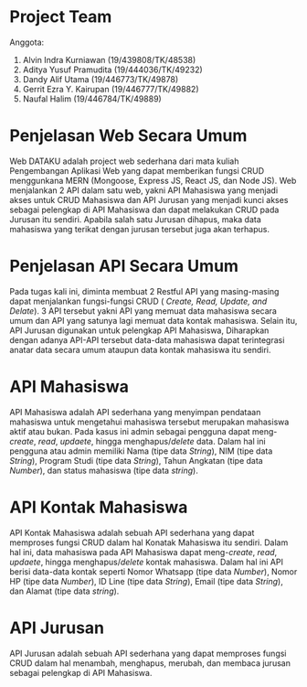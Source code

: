 # Project Team
Anggota:
1. Alvin Indra Kurniawan (19/439808/TK/48538)
2. Aditya Yusuf Pramudita (19/444036/TK/49232)
3. Dandy Alif Utama (19/446773/TK/49878)
4. Gerrit Ezra Y. Kairupan (19/446777/TK/49882)
5. Naufal Halim (19/446784/TK/49889)

# Penjelasan Web Secara Umum
Web DATAKU adalah project web sederhana dari mata kuliah Pengembangan Aplikasi Web yang dapat memberikan fungsi CRUD menggunkana MERN (Mongoose, Express JS, React JS, dan Node JS). Web menjalankan 2 API dalam satu web, yakni API Mahasiswa yang menjadi akses untuk CRUD Mahasiswa dan API Jurusan yang menjadi kunci akses sebagai pelengkap di API Mahasiswa dan dapat melakukan CRUD pada Jurusan itu sendiri. Apabila salah satu Jurusan dihapus, maka data mahasiswa yang terikat dengan jurusan tersebut juga akan terhapus. 

# Penjelasan API Secara Umum
Pada tugas kali ini, diminta membuat 2 Restful API yang masing-masing dapat menjalankan fungsi-fungsi CRUD ( *Create, Read, Update, and Delate*). 3 API tersebut yakni API yang memuat data mahasiswa secara umum dan API yang satunya lagi memuat data kontak mahasiswa. Selain itu, API Jurusan digunakan untuk pelengkap API Mahasiswa, Diharapkan dengan adanya API-API tersebut data-data mahasiswa dapat terintegrasi anatar data secara umum ataupun data kontak mahasiswa itu sendiri.

# API Mahasiswa
API Mahasiswa adalah API sederhana yang menyimpan pendataan mahasiswa untuk mengetahui mahasiswa tersebut merupakan mahasiswa aktif atau bukan. Pada kasus ini admin sebagai pengguna dapat meng-*create*, *read*, *updaete*, hingga menghapus/*delete* data. Dalam hal ini pengguna atau admin memiliki Nama (tipe data *String*), NIM (tipe data *String*), Program Studi (tipe data *String*), Tahun Angkatan (tipe data *Number*), dan status mahasiswa (tipe data *string*).

# API Kontak Mahasiswa
API Kontak Mahasiswa adalah sebuah API sederhana yang dapat memproses fungsi CRUD dalam hal Konatak Mahasiswa itu sendiri. Dalam hal ini, data mahasiswa pada API Mahasiswa dapat meng-*create*, *read*, *updaete*, hingga menghapus/*delete* kontak mahasiswa. Dalam hal ini API berisi data-data kontak seperti Nomor Whatsapp (tipe data *Number*), Nomor HP (tipe data *Number*), ID Line (tipe data *String*), Email (tipe data *String*), dan Alamat (tipe data *string*).

# API Jurusan
API Jurusan adalah sebuah API sederhana yang dapat memproses fungsi CRUD dalam hal menambah, menghapus, merubah, dan membaca jurusan sebagai pelengkap di API Mahasiswa.
